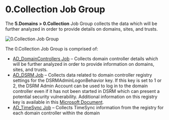 # 0.Collection Job Group

The **5.Domains > 0.Collection** Job Group collects the data which will be further analyzed in order
to provide details on domains, sites, and trusts.

![0.Collection Job Group](/img/versioned_docs/accessanalyzer_11.6/accessanalyzer/solutions/exchange/databases/collection/collectionjobstree.webp)

The 0.Collection Job Group is comprised of:

- [AD_DomainControllers Job](/docs/accessanalyzer/11.6/accessanalyzer/solutions/activedirectory/domains/collection/ad_domaincontrollers.md)
  – Collects domain controller details which will be further analyzed in order to provide
  information on domains, sites, and trusts.
- [AD_DSRM Job](/docs/accessanalyzer/11.6/accessanalyzer/solutions/activedirectory/domains/collection/ad_dsrm.md)
  – Collects data related to domain controller registry settings for the DSRMAdminLogonBehavior key.
  If this key is set to 1 or 2, the DSRM Admin Account can be used to log in to the domain
  controller even if it has not been started in DSRM which can present a potential security
  vulnerability. Additional information on this registry key is available in this
  [Microsoft Document](https://docs.microsoft.com/en-us/previous-versions/windows/it-pro/windows-server-2008-R2-and-2008/cc732714(v=ws.10)?redirectedfrom=MSDN).
- [AD_TimeSync Job](/docs/accessanalyzer/11.6/accessanalyzer/solutions/activedirectory/domains/collection/ad_timesync.md)
  – Collects TimeSync information from the registry for each domain controller within the domain
